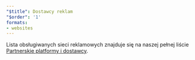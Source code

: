 ```yaml
---
"$title": Dostawcy reklam
"$order": '1'
formats:
- websites
---
```


Lista obsługiwanych sieci reklamowych znajduje się na naszej pełnej liście [Partnerskie platformy i dostawcy](../../../../support/faq/platform-and-vendor-partners.md).

